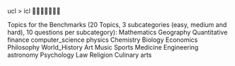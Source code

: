 ucl > icl 💩💩💩💩💩💩💩

Topics for the Benchmarks (20 Topics, 3 subcategories (easy, medium and hard), 10 questions per subcategory):
Mathematics
Geography
Quantitative finance
computer_science
physics
Chemistry
Biology
Economics
Philosophy
World_History
Art 
Music
Sports
Medicine
Engineering
astronomy
Psychology
Law
Religion
Culinary arts
